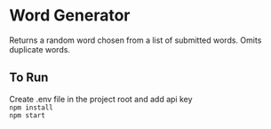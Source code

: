 # Word Generator

Returns a random word chosen from a list of submitted words. Omits duplicate words. 

## To Run
Create .env file in the project root and add api key  
`npm install`   
`npm start`   
